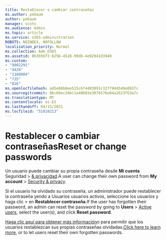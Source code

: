 ```yaml
---
title: Restablecer o cambiar contraseñas
ms.author: pebaum
author: pebaum
manager: scotv
ms.audience: Admin
ms.topic: article
ms.service: o365-administration
ROBOTS: NOINDEX, NOFOLLOW
localization_priority: Normal
ms.collection: Adm_O365
ms.assetid: 063b56f2-625b-4520-99db-4e92941d3940
ms.custom:
- "9002291"
- "4428"
- "1100004"
- "735"
- "826"
ms.openlocfilehash: ad5e86b0ee515c674493891c32779d4540e0937c
ms.sourcegitcommit: 8bc60ec34bc1e40685e3976576e04a2623f63a7c
ms.translationtype: MT
ms.contentlocale: es-ES
ms.lasthandoff: 04/15/2021
ms.locfileid: "51810213"
---
```

# <a name="reset-or-change-passwords"></a><span data-ttu-id="701da-102">Restablecer o cambiar contraseñas</span><span class="sxs-lookup"><span data-stu-id="701da-102">Reset or change passwords</span></span>

<span data-ttu-id="701da-103">Un usuario puede cambiar su propia contraseña desde **Mi cuenta** Seguridad  >  [& privacidad](https://portal.office.com/account/#security).</span><span class="sxs-lookup"><span data-stu-id="701da-103">A user can change their own password from **My account** > [Security & privacy](https://portal.office.com/account/#security).</span></span>
  
<span data-ttu-id="701da-104">Si el usuario ha olvidado su contraseña, un administrador puede restablecer la contraseña yendo a Usuarios usuarios activos, seleccione los usuarios y haga clic  >  [](https://portal.office.com/adminportal/home#/users)en **Restablecer contraseña**.</span><span class="sxs-lookup"><span data-stu-id="701da-104">If the user has forgotten their password, an admin can reset the password by going to **Users** > [Active users](https://portal.office.com/adminportal/home#/users), select the user(s), and click **Reset password**.</span></span>
  
<span data-ttu-id="701da-105">[Haga clic aquí para obtener más información](https://docs.microsoft.com/microsoft-365/admin/add-users/reset-passwords)o para permitir que los usuarios restablezcan sus propias contraseñas olvidadas.</span><span class="sxs-lookup"><span data-stu-id="701da-105">[Click here to learn more](https://docs.microsoft.com/microsoft-365/admin/add-users/reset-passwords), or to let users reset their own forgotten passwords.</span></span>
